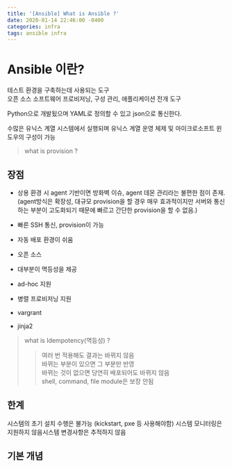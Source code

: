 ```yaml
---
title: '[Ansible] What is Ansible ?'
date: 2020-01-14 22:46:00 -0400
categories: infra
tags: ansible infra
---
```


# Ansible 이란?

테스트 환경을 구축하는데 사용되는 도구<br/> 오픈 소스 소프트웨어 프로비저닝, 구성 관리, 애플리케이션 전개 도구

Python으로 개발됬으며 YAML로 정의할 수 있고 json으로 통신한다.

수많은 유닉스 계열 시스템에서 실행되며 유닉스 계열 운영 체제 및 마이크로소프트 윈도우의 구성이 가능

> what is provision ? <br/>

## 장점

- 상용 환경 시 agent 기반이면 방화벽 이슈, agent 데몬 관리라는 불편한 점이 존재. <br/> (agent방식은 확장성, 대규모 provision을 할 경우 매우 효과적이지만 서버와 통신하는 부분이 고도화되기 때문에 빠르고 간단한 provision을 할 수 없음.)

- 빠른 SSH 통신, provision이 가능

- 자동 배포 환경이 쉬움

- 오픈 소스

- 대부분이 멱등성을 제공

- ad-hoc 지원

- 병렬 프로비저닝 지원

- vargrant

- jinja2

> what is Idempotency(멱등성) ? <br/>
>
> > 여러 번 적용해도 결과는 바뀌지 않음 <br/> 바뀌는 부분이 있으면 그 부분만 반영 <br/> 바뀌는 것이 없으면 당연히 배포되어도 바뀌지 않음 <br/> shell, command, file module은 보장 안됨

## 한계

시스템의 초기 설치 수행은 불가능 (kickstart, pxe 등 사용해야함) 시스템 모니터링은 지원하지 않음시스템 변경사항은 추적하지 않음

## 기본 개념

